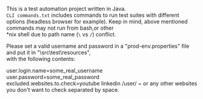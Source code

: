 This is a test automation project written in Java.   
`CLI commands.txt` includes commands to run test suites with different options (headless browser for example).
Keep in mind, above mentioned commands may not run from bash,or other   
*nix shell due to path name (`\` vs `/`) conflict.

Please set a valid username and password in a "prod-env.properties" file and put it in "\src\test\resources",  
with the following contents:        

user.login.name=some_real_username  
user.password=some_real_password  
excluded.websites.to.check=youtube linkedin /user/ ~ or any other websites you don't want to check separated by space.  

